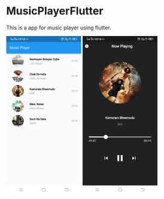 # MusicPlayerFlutter
 
This is a app for music player using flutter.

<img src = "https://github.com/Priyank3032/MusicPlayerFlutter/blob/main/assets/images/music_list.jpg" width ="200" >  
<img src = "https://github.com/Priyank3032/MusicPlayerFlutter/blob/main/assets/images/music_details.jpg" width ="200" >
